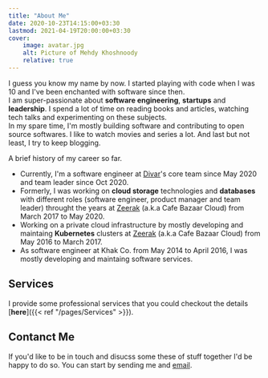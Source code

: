```yaml
---
title: "About Me"
date: 2020-10-23T14:15:00+03:30
lastmod: 2021-04-19T20:00:00+03:30
cover:
    image: avatar.jpg
    alt: Picture of Mehdy Khoshnoody
    relative: true
---
```


I guess you know my name by now. I started playing with code when I was 10 and I've been enchanted with software since then.  
I am super-passionate about **software engineering**, **startups** and **leadership**. I spend a lot of time on reading books and articles, watching tech talks and experimenting on these subjects.  
In my spare time, I'm mostly building software and contributing to open source softwares. I like to watch movies and series a lot. And last but not least, I try to keep blogging.

A brief history of my career so far.

* Currently, I'm a software engineer at [Divar](https://divar.ir)'s core team since May 2020 and team leader since Oct 2020.
* Formerly, I was working on **cloud storage** technologies and **databases** with different roles (software engineer, product manager and team leader) throught the years at [Zeerak](https://zeerak.ir) (a.k.a Cafe Bazaar Cloud) from March 2017 to May 2020.
* Working on a private cloud infrastructure by mostly developing and maintaing **Kubernetes** clusters at [Zeerak](https://zeerak.ir) (a.k.a Cafe Bazaar Cloud) from May 2016 to March 2017.
* As software engineer at Khak Co. from May 2014 to April 2016, I was mostly developing and maintaing software services.

## Services

I provide some professional services that you could checkout the details [**here**]({{< ref "/pages/Services" >}}).

## Contanct Me

If you'd like to be in touch and disucss some these of stuff together I'd be happy to do so. You can start by sending me and [email](mailto:mehdy.khoshnoody+blog@gmail.com).
